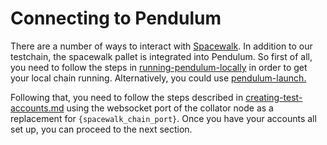 # Connecting to Pendulum

There are a number of ways to interact with [Spacewalk](https://github.com/pendulum-chain/spacewalk). In addition to our testchain, the spacewalk pallet is integrated into Pendulum. So first of all, you need to follow the steps in  [running-pendulum-locally](../../networks/pendulum/running-pendulum-locally/ "mention") in order to get your local chain running. Alternatively, you could use [pendulum-launch.](https://pendulum.gitbook.io/pendulum-docs/build/using-pendulum-launch)

Following that, you need to follow the steps described in [creating-test-accounts.md](../connecting-to-the-testchain/creating-test-accounts.md "mention") using the websocket port of the collator node as a replacement for `{spacewalk_chain_port}`. Once you have your accounts all set up, you can proceed to the next section.


